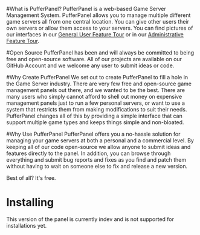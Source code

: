 #What is PufferPanel?
PufferPanel is a web-based Game Server Management System. PufferPanel allows you to manage multiple different game servers all from one central location. You can give other users their own servers or allow them access to your servers. You can find pictures of our interfaces in our [General User Feature Tour](http://www.pufferpanel.com/docs/general-user-feature-tour) or in our [Administrative Feature Tour](http://www.pufferpanel.com/docs/administrative-feature-tour).

#Open Source
PufferPanel has been and will always be committed to being free and open-source software. All of our projects are available on our GitHub Account and we welcome any user to submit ideas or code.

#Why Create PufferPanel
We set out to create PufferPanel to fill a hole in the Game Server industry. There are very few free and open-source game management panels out there, and we wanted to be the best. There are many users who simply cannot afford to shell out money on expensive management panels just to run a few personal servers, or want to use a system that restricts them from making modifications to suit their needs. PufferPanel changes all of this by providing a simple interface that can support multiple game types and keeps things simple and non-bloated.

#Why Use PufferPanel
PufferPanel offers you a no-hassle solution for managing your game servers at both a personal and a commercial level. By keeping all of our code open-source we allow anyone to submit ideas and features directly to the panel. In addition, you can browse through everything and submit bug reports and fixes as you find and patch them without having to wait on someone else to fix and release a new version.

Best of all? It's free.

# Installing
This version of the panel is currently indev and is not supported for installations yet.